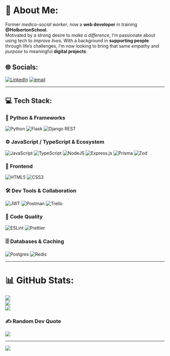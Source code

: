 # 💫 About Me:

Former _medico-social worker_, now a **web developer** in training __@HolbertonSchool__.<br>Motivated by a strong desire to _make a difference_, I’m passionate about using tech to _improve lives_. With a background in **supporting people** through life’s challenges, I’m now looking to bring that same _empathy_ and _purpose_ to meaningful **digital projects**.


## 🌐 Socials:
[![LinkedIn](https://img.shields.io/badge/LinkedIn-%230077B5.svg?logo=linkedin&logoColor=white)](https://www.linkedin.com/in/nicolas-doyen-9437b5322) [![email](https://img.shields.io/badge/Email-D14836?logo=gmail&logoColor=white)](mailto:nidoyen@gmail.com) 

---

## 💻 Tech Stack:

### 🐍 **Python & Frameworks**

![Python](https://img.shields.io/badge/python-3670A0?style=for-the-badge\&logo=python\&logoColor=ffdd54)
![Flask](https://img.shields.io/badge/flask-%23000.svg?style=for-the-badge\&logo=flask\&logoColor=white) ![Django REST](https://img.shields.io/badge/DJANGO-REST-ff1709?style=for-the-badge\&logo=django\&logoColor=white\&color=ff1709\&labelColor=gray)

### ⚙️ **JavaScript / TypeScript & Ecosystem**

![JavaScript](https://img.shields.io/badge/javascript-%23323330.svg?style=for-the-badge\&logo=javascript\&logoColor=%23F7DF1E) ![TypeScript](https://img.shields.io/badge/typescript-%23007ACC.svg?style=for-the-badge\&logo=typescript\&logoColor=white)
![NodeJS](https://img.shields.io/badge/node.js-6DA55F?style=for-the-badge\&logo=node.js\&logoColor=white) ![Express.js](https://img.shields.io/badge/express.js-%23404d59.svg?style=for-the-badge\&logo=express\&logoColor=%2361DAFB)
![Prisma](https://img.shields.io/badge/Prisma-3982CE?style=for-the-badge\&logo=Prisma\&logoColor=white) ![Zod](https://img.shields.io/badge/Zod-3F52B5?style=for-the-badge&logoColor=white)

### 🎨 **Frontend**

![HTML5](https://img.shields.io/badge/html5-%23E34F26.svg?style=for-the-badge\&logo=html5\&logoColor=white) ![CSS3](https://img.shields.io/badge/css3-%231572B6.svg?style=for-the-badge\&logo=css3\&logoColor=white)

### 🛠️ **Dev Tools & Collaboration**

![JWT](https://img.shields.io/badge/JWT-black?style=for-the-badge\&logo=JSON%20web%20tokens) ![Postman](https://img.shields.io/badge/Postman-FF6C37?style=for-the-badge\&logo=postman\&logoColor=white) ![Trello](https://img.shields.io/badge/Trello-%23026AA7.svg?style=for-the-badge\&logo=Trello\&logoColor=white)

### 🔧 **Code Quality**

![ESLint](https://img.shields.io/badge/ESLint-4B3263?style=for-the-badge\&logo=eslint\&logoColor=white)
![Prettier](https://img.shields.io/badge/prettier-%23F7B93E.svg?style=for-the-badge\&logo=prettier\&logoColor=black)

### 🗄️ **Databases & Caching**

![Postgres](https://img.shields.io/badge/postgres-%23316192.svg?style=for-the-badge\&logo=postgresql\&logoColor=white) ![Redis](https://img.shields.io/badge/redis-%23DD0031.svg?style=for-the-badge\&logo=redis\&logoColor=white)

---

# 📊 GitHub Stats:
![](https://github-readme-stats.vercel.app/api?username=niranois13&theme=default&hide_border=true&include_all_commits=false&count_private=false)<br/>
![](https://nirzak-streak-stats.vercel.app/?user=niranois13&theme=default&hide_border=true)<br/>
![](https://github-readme-stats.vercel.app/api/top-langs/?username=niranois13&theme=default&hide_border=true&include_all_commits=false&count_private=false&layout=compact)

### ✍️ Random Dev Quote
![](https://quotes-github-readme.vercel.app/api?type=horizontal&theme=radical)

---
[![](https://visitcount.itsvg.in/api?id=niranois13&icon=0&color=0)](https://visitcount.itsvg.in)

<!-- Proudly created with GPRM ( https://gprm.itsvg.in ) -->
